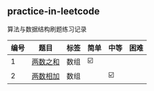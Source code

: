 ## practice-in-leetcode
算法与数据结构刷题练习记录


| 编号 | 题目 | 标签|简单|中等|困难|
|--|--|--|--|--|--|
| 1 |  [两数之和](https://github.com/crazyandcoder/practice-in-leetcode/blob/master/%E4%B8%A4%E6%95%B0%E4%B9%8B%E5%92%8C.md)| 数组 | ☑️  | ||
| 2 |  [两数相加](https://github.com/crazyandcoder/practice-in-leetcode/blob/master/%E4%B8%A4%E6%95%B0%E4%B9%8B%E5%92%8C.md)| 数组 |   |☑️ ||

